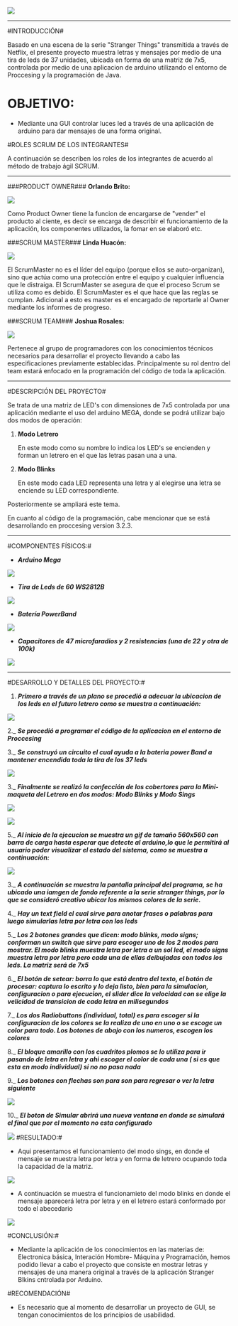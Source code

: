 ![](Caratula1.png)

***
#INTRODUCCIÓN#

Basado en una escena de la serie "Stranger Things" transmitida a través de Netflix, el presente proyecto muestra letras y  mensajes por medio de una tira de leds de 37 unidades, ubicada en forma de una matriz de 7x5, controlada por medio de una aplicacion de arduino utilizando el entorno de Proccesing y la programación de Java.  


# OBJETIVO:
- Mediante una GUI controlar luces led a través de una aplicación de arduino para dar mensajes de una forma original. 

#ROLES SCRUM DE LOS INTEGRANTES#

A continuación se describen los roles de los integrantes de acuerdo al método de trabajo ágil SCRUM.

***
###PRODUCT OWNER###
**Orlando Brito:**

![](Orlando.png)

Como Product Owner tiene la funcion de encargarse de "vender" el producto al ciente, es decir se encarga de describir el funcionamiento de la aplicación, los componentes utilizados, la fomar en se elaboró etc.

###SCRUM MASTER###
**Linda Huacón:**

![](Linda.png)

El ScrumMaster no es el líder del equipo (porque ellos se auto-organizan), sino que actúa como una protección entre el equipo y cualquier influencia que le distraiga. El ScrumMaster se asegura de que el proceso Scrum se utiliza como es debido. El ScrumMaster es el que hace que las reglas se cumplan. Adicional a esto es master es el encargado de reportarle al Owner mediante los informes de progreso.   

###SCRUM TEAM###
**Joshua Rosales:**

![](Josh.png)

Pertenece al grupo de programadores con los conocimientos técnicos necesarios para desarrollar el proyecto llevando a cabo las especificaciones previamente establecidas.
Principalmente su rol dentro del team estará enfocado en la programación del código de toda la aplicación.

***

#DESCRIPCIÓN DEL PROYECTO#

Se trata de una matriz de LED's con dimensiones de 7x5 controlada por una aplicación mediante el uso del arduino MEGA, donde se podrá utilizar bajo dos modos de operación:
 
1. **Modo Letrero**

	En este modo como su nombre lo indica los LED's se encienden y forman un letrero en el que las letras pasan una a una. 

2. **Modo Blinks**

	En este modo cada LED representa una letra y al elegirse una letra se enciende su LED correspondiente.

Posteriormente se ampliará este tema.
 
En cuanto al código de la programación, cabe mencionar que se está desarrollando en proccesing version 3.2.3.

***

#COMPONENTES FÍSICOS:#
  - ***Arduino Mega***

 ![](Arduino.png) 

- ***Tira de Leds de 60 WS2812B***

![](TiraDeLeds.png)

- ***Batería PowerBand***

![](POWERBAND.png)

- ***Capacitores de 47 microfaradios y 2 resistencias (una de 22 y otra de 100k)***

![](circuito.png)

***

#DESARROLLO Y DETALLES DEL PROYECTO:#
1. ***Primero a través de un plano se procedió a adecuar la ubicacion de los leds en el futuro letrero como se muestra a continuación:***

![](plano.png)

2._ ***Se procedió a programar el código de la aplicacion en el entorno de Proccesing***

3._ ***Se construyó un circuito el cual ayuda a la bateria power Band a mantener encendida toda la tira de los 37 leds***

![](circuito.png)

3._ ***Finalmente se realizó la confección de los cobertores para la Mini-maqueta del Letrero en dos modos: Modo Blinks y Modo Sings***

![](LETREROBLINKS.png)


![](MODOSINGS.png)

5._ ***Al inicio de la ejecucion se muestra un gif de tamaño 560x560 con barra de carga hasta esperar que detecte al arduino,lo que le permitirá al usuario poder visualizar el estado del sistema, como se muestra a continuación:***

![](imagengif.png)

3._ ***A continuación se muestra la pantalla principal del programa, se ha ubicado una iamgen de fondo referente a la serie stranger things, por lo que se consideró creativo ubicar los mismos colores de la serie.***

4._ ***Hay un text field el cual sirve para anotar frases o palabras para luego simularlas letra por letra con los leds***

5._ ***Los 2 botones grandes que dicen: modo blinks, modo signs; conforman un switch que sirve para escoger uno de los 2 modos para mostrar. El modo blinks muestra letra por letra a un sol led, el modo signs muestra letra por letra pero cada una de ellas deibujadas con todos los leds. La matriz será de 7x5***

6._ ***El botón de setear: borra lo que está dentro del texto, el botón de procesar: captura lo escrito y lo deja listo, bien para la simulacion, configuracion o para ejecucion, el slider dice la velocidad con se elige la velicidad de transicion de cada letra en milisegundos***
 
7._ ***Los dos Radiobuttons (individual, total) es para escoger si la configuracion de los colores se la realiza de uno en uno o se escoge un color para todo. Los botones de abajo con los numeros, escogen los colores***

8._ ***El bloque amarillo con los cuadritos plomos se lo utiliza para ir pasando de letra en letra  y ahi escoger el color  de cada una ( si es que esta en modo individual) si no no pasa nada***

9._ ***Los botones con flechas son para son para regresar o ver la letra siguiente***

![](pantallaprincipal.png)

10._ ***El boton de Simular abrirá una nueva ventana en donde se simulará el final que por el momento no esta configurado***

![](ventanaSimular.png)
#RESULTADO:#

- Aqui presentamos el funcionamiento del modo sings, en donde el mensaje se muestra letra por letra y en forma de letrero ocupando toda la capacidad de la matriz.

![](LETRA-A-.png)

- A continuación se muestra el funcionamieto del modo blinks en donde el mensaje aparecerá letra por letra y en el letrero estará conformado por todo el abecedario

![](MENSAJE.png)
 
#CONCLUSIÓN:#
- Mediante la aplicación  de los conocimientos en las materias de: Electronica básica, Interación Hombre- Máquina y Programación, hemos podido llevar a cabo el proyecto que consiste en mostrar letras y  mensajes de una manera original a través de la aplicación Stranger Blkins cntrolada por Arduino. 

#RECOMENDACIÓN#

- Es necesario que al momento de desarrollar un proyecto de GUI, se tengan conocimientos de los principios de usabilidad. 